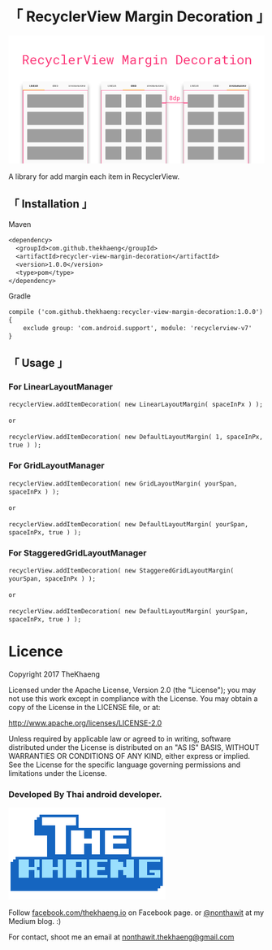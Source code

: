 # **「 RecyclerView Margin Decoration 」**

![alt text](./picture/logo.png)


A library for add margin each item in RecyclerView.


## 「 Installation 」

Maven
```
<dependency>
  <groupId>com.github.thekhaeng</groupId>
  <artifactId>recycler-view-margin-decoration</artifactId>
  <version>1.0.0</version>
  <type>pom</type>
</dependency>
```

Gradle
```
compile ('com.github.thekhaeng:recycler-view-margin-decoration:1.0.0') {
    exclude group: 'com.android.support', module: 'recyclerview-v7'
}
```

## 「 Usage 」

### For LinearLayoutManager
```
recyclerView.addItemDecoration( new LinearLayoutMargin( spaceInPx ) );

or

recyclerView.addItemDecoration( new DefaultLayoutMargin( 1, spaceInPx, true ) );
```

### For GridLayoutManager
```
recyclerView.addItemDecoration( new GridLayoutMargin( yourSpan, spaceInPx ) );

or

recyclerView.addItemDecoration( new DefaultLayoutMargin( yourSpan, spaceInPx, true ) );
```

### For StaggeredGridLayoutManager
```
recyclerView.addItemDecoration( new StaggeredGridLayoutMargin( yourSpan, spaceInPx ) );

or

recyclerView.addItemDecoration( new DefaultLayoutMargin( yourSpan, spaceInPx, true ) );
```


# Licence

Copyright 2017 TheKhaeng

Licensed under the Apache License, Version 2.0 (the "License"); you may not use this work except in compliance with the License. You may obtain a copy of the License in the LICENSE file, or at:

http://www.apache.org/licenses/LICENSE-2.0

Unless required by applicable law or agreed to in writing, software distributed under the License is distributed on an "AS IS" BASIS, WITHOUT WARRANTIES OR CONDITIONS OF ANY KIND, either express or implied. See the License for the specific language governing permissions and limitations under the License.


### Developed By Thai android developer.

![alt text](./picture/thekhaeng_logo.png)


Follow [facebook.com/thekhaeng.io](https://www.facebook.com/thekhaeng.io) on Facebook page.
or [@nonthawit](https://medium.com/@nonthawit) at my Medium blog. :)

For contact, shoot me an email at nonthawit.thekhaeng@gmail.com


